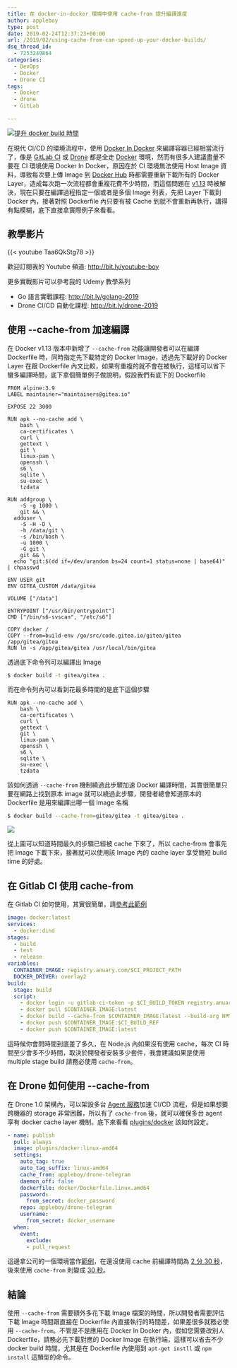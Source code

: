 ```yaml
---
title: 在 docker-in-docker 環境中使用 cache-from 提升編譯速度
author: appleboy
type: post
date: 2019-02-24T12:37:23+00:00
url: /2019/02/using-cache-from-can-speed-up-your-docker-builds/
dsq_thread_id:
  - 7253249864
categories:
  - DevOps
  - Docker
  - Drone CI
tags:
  - Docker
  - drone
  - GitLab

---
```

[![提升 docker build 時間][1]][1]

在現代 CI/CD 的環境流程中，使用 [Docker In Docker][2] 來編譯容器已經相當流行了，像是 [GitLab CI][3] 或 [Drone][4] 都是全走 [Docker][5] 環境，然而有很多人建議盡量不要在 CI 環境使用 Docker In Docker，原因在於 CI 環境無法使用 Host Image 資料，導致每次要上傳 Image 到 [Docker Hub][6] 時都需要重新下載所有的 Docker Layer，造成每次跑一次流程都會重複花費不少時間，而這個問題在 [v1.13][7] 時被解決，現在只要在編譯過程指定一個或者是多個 Image 列表，先把 Layer 下載到 Docker 內，接著對照 Dockerfile 內只要有被 Cache 到就不會重新再執行，講得有點模糊，底下直接拿實際例子來看看。

<!--more-->

## 教學影片

{{< youtube Taa6QkStg78 >}}

歡迎訂閱我的 Youtube 頻道: <http://bit.ly/youtube-boy>

更多實戰影片可以參考我的 Udemy 教學系列

  * Go 語言實戰課程: <http://bit.ly/golang-2019>
  * Drone CI/CD 自動化課程: <http://bit.ly/drone-2019>

## 使用 --cache-from 加速編譯

在 Docker v1.13 版本中新增了 `--cache-from` 功能讓開發者可以在編譯 Dockerfile 時，同時指定先下載特定的 Docker Image，透過先下載好的 Docker Layer 在跟 Dockerfile 內文比較，如果有重複的就不會在被執行，這樣可以省下蠻多編譯時間，底下拿個簡單例子做說明，假設我們有底下的 Dockerfile

```docker
FROM alpine:3.9
LABEL maintainer="maintainers@gitea.io"

EXPOSE 22 3000

RUN apk --no-cache add \
    bash \
    ca-certificates \
    curl \
    gettext \
    git \
    linux-pam \
    openssh \
    s6 \
    sqlite \
    su-exec \
    tzdata

RUN addgroup \
    -S -g 1000 \
    git && \
  adduser \
    -S -H -D \
    -h /data/git \
    -s /bin/bash \
    -u 1000 \
    -G git \
    git && \
  echo "git:$(dd if=/dev/urandom bs=24 count=1 status=none | base64)" | chpasswd

ENV USER git
ENV GITEA_CUSTOM /data/gitea

VOLUME ["/data"]

ENTRYPOINT ["/usr/bin/entrypoint"]
CMD ["/bin/s6-svscan", "/etc/s6"]

COPY docker /
COPY --from=build-env /go/src/code.gitea.io/gitea/gitea /app/gitea/gitea
RUN ln -s /app/gitea/gitea /usr/local/bin/gitea
```

透過底下命令列可以編譯出 Image

```sh
$ docker build -t gitea/gitea .
```

而在命令列內可以看到花最多時間的是底下這個步驟

```docker
RUN apk --no-cache add \
    bash \
    ca-certificates \
    curl \
    gettext \
    git \
    linux-pam \
    openssh \
    s6 \
    sqlite \
    su-exec \
    tzdata
```

該如何透過 `--cache-from` 機制繞過此步驟加速 Docker 編譯時間，其實很簡單只要在網路上找到原本 image 就可以繞過此步驟，開發者總會知道原本的 Dockerfile 是用來編譯出哪一個 Image 名稱

```sh
$ docker build --cache-from=gitea/gitea -t gitea/gitea .
```

[![][8]][8]

從上圖可以知道時間最久的步驟已經被 cache 下來了，所以 cache-from 會事先把 Image 下載下來，接著就可以使用該 Image 內的 cache layer 享受簡短 build time 的好處。

## 在 Gitlab CI 使用 cache-from

在 Gitlab CI 如何使用，其實很簡單，請[參考此範例][9]

```yaml
image: docker:latest
services:
  - docker:dind
stages:
  - build
  - test
  - release
variables:
  CONTAINER_IMAGE: registry.anuary.com/$CI_PROJECT_PATH
  DOCKER_DRIVER: overlay2
build:
  stage: build
  script:
    - docker login -u gitlab-ci-token -p $CI_BUILD_TOKEN registry.anuary.com
    - docker pull $CONTAINER_IMAGE:latest
    - docker build --cache-from $CONTAINER_IMAGE:latest --build-arg NPM_TOKEN=${NPM_TOKEN} -t $CONTAINER_IMAGE:$CI_BUILD_REF -t $CONTAINER_IMAGE:latest .
    - docker push $CONTAINER_IMAGE:$CI_BUILD_REF
    - docker push $CONTAINER_IMAGE:latest
```

這時候你會問時間到底差了多久，在 Node.js 內如果沒有使用 cache，每次 CI 時間至少會多不少時間，取決於開發者安裝多少套件，我會建議如果是使用 multiple stage build 請務必使用 `cache-from`。

## 在 Drone 如何使用 --cache-from

在 Drone 1.0 架構內，可以架設多台 [Agent 服務][10]加速 CI/CD 流程，但是如果想要跨機器的 storage 非常困難，所以有了 `cache-from` 後，就可以確保多台 agent 享有 docker cache layer 機制。底下來看看 [plugins/docker][11] 該如何設定。

```yaml
- name: publish
  pull: always
  image: plugins/docker:linux-amd64
  settings:
    auto_tag: true
    auto_tag_suffix: linux-amd64
    cache_from: appleboy/drone-telegram
    daemon_off: false
    dockerfile: docker/Dockerfile.linux.amd64
    password:
      from_secret: docker_password
    repo: appleboy/drone-telegram
    username:
      from_secret: docker_username
  when:
    event:
      exclude:
      - pull_request
```

這邊拿公司的一個環境當作[範例][12]，在還沒使用 cache 前編譯時間為 [2 分 30 秒][13]，後來使用 `cache-from` 則變成 [30 秒][14]。

## 結論

使用 `--cache-from` 需要額外多花下載 Image 檔案的時間，所以開發者需要評估下載 Image 時間跟直接在 Dockerfile 內直接執行的時間差，如果差很多就務必使用 `--cache-from`。不管是不是應用在 Docker In Docker 內，假如您需要改別人 Dockerfile，請務必先下載對應的 Docker Image 在執行端，這樣可以省去不少 docker build 時間，尤其是在 Dockerfile 內使用到 `apt-get instll` 或 `npm install` 這類型的命令。

 [1]: https://lh3.googleusercontent.com/NxYD5o3PrenPHddPaNvv8EMK6u-cUdx5KnmmdYMXpxLzD9oDcTAchd0q4GRJxsOLJkeAhhVxzDmcJoWIzHqyo6hTV1FYZXzUbQ-elJNzlqKTYcBJcAOhkansgWHPTleQGOz92xwv_zE=w1920-h1080 "提升 docker build 時間"
 [2]: https://github.com/jpetazzo/dind
 [3]: https://about.gitlab.com/product/continuous-integration/
 [4]: https://github.com/drone/drone "Drone"
 [5]: https://www.docker.com/ "Docker"
 [6]: https://hub.docker.com/ "Docker Hub"
 [7]: https://github.com/docker/docker/releases/tag/v1.13.0
 [8]: https://lh3.googleusercontent.com/H_L7tVmjocwOvWEB4DgJsjhPqGyY3IObcl6f0ROl34qfUqDhnIaC9BtI4pN4I7RidYUg_VLw7bRtDdkDEG1eCk6EPdMZ8itjGvWm5aaobn-5oye7j0AsXQCIHIpZUfUW3XGvKCA1a1k=w1920-h1080
 [9]: https://gitlab.com/snippets/185782 "參考此範例"
 [10]: https://docs.drone.io/administration/agents/ "Agent 服務"
 [11]: https://github.com/drone-plugins/drone-docker "plugins/docker"
 [12]: https://github.com/Mediatek-Cloud/simulator "範例"
 [13]: https://cloud.drone.io/Mediatek-Cloud/simulator/2/1/2 "2 分 30 秒"
 [14]: https://cloud.drone.io/Mediatek-Cloud/simulator/6/1/2 "30 秒"
